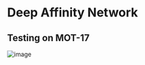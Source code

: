 # Deep Affinity Network

## Testing on MOT-17

![image](https://media.giphy.com/media/htX1vSaY4syvdT39Ys/giphy.gif)
